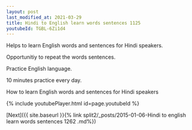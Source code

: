 ```yaml
---
layout: post
last_modified_at: 2021-03-29
title: Hindi to English learn words sentences 1125 
youtubeId: TGBL-6Zi1d4
---
```

 
 
Helps to learn English words and sentences for Hindi speakers.

Opportunitiy to repeat the words sentences. 

Practice English language. 
 
10 minutes practice every day. 
 
How to learn English words and sentences for Hindi speakers 
 
{% include youtubePlayer.html id=page.youtubeId %}
 
 
[Next]({{ site.baseurl }}{% link  split2/_posts/2015-01-06-Hindi to english learn words sentences 1262 .md%})
 
